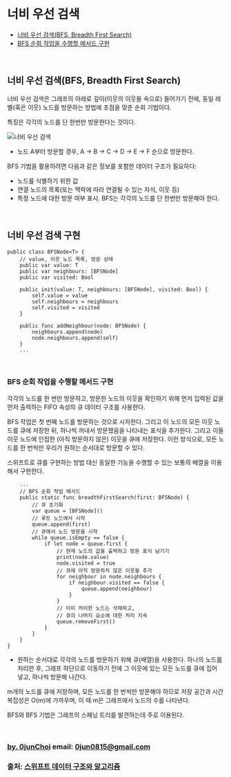 # 너비 우선 검색


* [너비 우선 검색(BFS, Breadth First Search)](#너비-우선-검색bfs-breadth-first-search)
* [BFS 순회 작업을 수행할 메서드 구현](#bfs-순회-작업을-수행할-메서드-구현)



&nbsp;
## 너비 우선 검색(BFS, Breadth First Search)
너비 우선 검색은 그래프의 아래로 깊이(이웃의 이웃들 속으로) 들어가기 전에, 동일 레벨(혹은 이웃) 노드를 방문하는 방법에 초점을 맞춘 순회 기법이다.


특징은 각각의 노드를 단 한번만 방문한다는 것이다.


![너비 우선 검색](https://github.com/0jun0815/YJStudy/blob/master/알고리즘/너비%20우선%20검색/images/너비%20우선%20검색.jpg)


* 노드 A부터 방문할 경우, A -> B -> C -> D -> E -> F 순으로 방문한다.


BFS 기법을 활용하려면 다음과 같은 정보를 포함한 데이터 구조가 필요하다:
* 노드를 식별하기 위한 값
* 연결 노드의 목록(또는 맥락에 따라 연결될 수 있는 자식, 이웃 등)
* 특정 노드에 대한 방문 여부 표시. BFS는 각각의 노드를 단 한번만 방문해야 한다.


&nbsp;
## 너비 우선 검색 구현
```
public class BFSNode<T> {
    // value, 이웃 노드 목록, 방문 상태
    public var value: T
    public var neighbours: [BFSNode]
    public var visited: Bool

    public init(value: T, neighbours: [BFSNode], visited: Bool) {
        self.value = value
        self.neighbours = neighbours
        self.visited = visited
    }

    public func addNeighbour(node: BFSNode) {
        neighbours.append(node)
        node.neighbours.append(self)
    }
    ...
```


&nbsp;
### BFS 순회 작업을 수행할 메서드 구현
각각의 노드를 한 번만 방문하고, 방문한 노드의 이웃을 확인하기 위해 먼저 입력된 값을 먼저 출력하는 FIFO 속성의 큐 데이터 구조를 사용한다.


BFS 작업은 첫 번째 노드를 방문하는 것으로 시자한다. 그리고 이 노드의 모든 이웃 노드를 큐에 저장한 뒤, 하나씩 꺼내서 방문했음을 나타내는 표식을 추가한다. 그리고 이들 이웃 노드에 인접한 (아직 방문하지 않은) 이웃을 큐에 저장한다. 이런 방식으로, 모든 노드를 한 번씩만 우리가 원하는 순서대로 방문할 수 있다.


스위프트로 큐를 구현하는 방법 대신 동일한 기능을 수행할 수 있는 보통의 배열을 이용해서 구현한다.
```
    ...
    // BFS 순회 작업 메서드
    public static func breadthFirstSearch(first: BFSNode) {
        // 큐 초기화
        var queue = [BFSNode]()
        // 루트 노드에서 시작
        queue.append(first)
        // 큐에서 노드 방문을 시작
        while queue.isEmpty == false {
            if let node = queue.first {
                // 현재 노드의 값을 출력하고 방문 표식 남기기
                print(node.value)
                node.visited = true
                // 큐에 아직 방문하지 않은 이웃을 추가
                for neighbour in node.neighbours {
                    if neighbour.visited == false {
                        queue.append(neighbour)
                    }
                }
                // 이미 처리한 노드는 삭제하고,
                // 큐의 나머지 요소에 대한 처리 지속
                queue.removeFirst()
            }
        }
    }
}
```


* 원하는 순서대로 각각의 노드를 방문하기 위해 큐(배열)을 사용한다. 하나의 노드를 처리한 후, 그래프 하단으로 이동하기 전에 그 이웃에 있는 모든 노드를 큐에 집어 넣고, 하나씩 방문해 나간다.


m개의 노드를 큐에 저장하며, 모든 노드를 한 번씩만 방문해야 하므로 저장 공간과 시간 복잡성은 O(m)에 가까우며, 이 때 m은 그래프에서 노드의 수를 나타낸다.


BFS와 BFS 기법은 그래프의 스패닝 트리를 발견하는데 주로 이용된다.


&nbsp;
&nbsp;      
### [by. 0junChoi](https://github.com/0jun0815) email: <0jun0815@gmail.com>
### 출처: [스위프트 데이터 구조와 알고리즘](http://acornpub.co.kr/book/swift-structure-algorithms)
